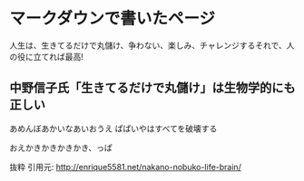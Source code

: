 # マークダウンで書いたページ

人生は、生きてるだけで丸儲け、争わない、楽しみ、チャレンジするそれで、人の役に立てれば最高!


## 中野信子氏「生きてるだけで丸儲け」は生物学的にも正しい

あめんぼあかいなあいおうえ
ぱぱいやはすべてを破壊する

おえかきかきかきかき、っぱ

抜粋 引用元: http://enrique5581.net/nakano-nobuko-life-brain/